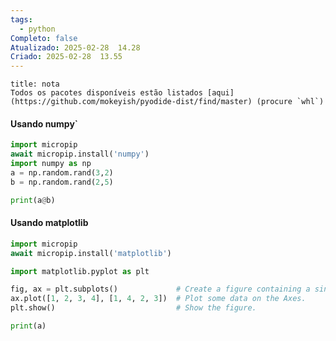 ```yaml
---
tags:
  - python
Completo: false
Atualizado: 2025-02-28  14.28
Criado: 2025-02-28  13.55
---
```

```ad-summary
title: nota
Todos os pacotes disponíveis estão listados [aqui](https://github.com/mokeyish/pyodide-dist/find/master) (procure `whl`)

```


#### Usando numpy`

```python file:numpy language
import micropip
await micropip.install('numpy')  
import numpy as np
a = np.random.rand(3,2)
b = np.random.rand(2,5)

print(a@b)
```

#### Usando matplotlib
```python
import micropip
await micropip.install('matplotlib')

import matplotlib.pyplot as plt

fig, ax = plt.subplots()             # Create a figure containing a single Axes.
ax.plot([1, 2, 3, 4], [1, 4, 2, 3])  # Plot some data on the Axes.
plt.show()                           # Show the figure.
```



```python
print(a)
```
